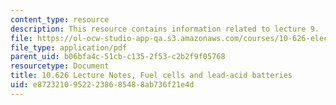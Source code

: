```yaml
---
content_type: resource
description: This resource contains information related to lecture 9.
file: https://ol-ocw-studio-app-qa.s3.amazonaws.com/courses/10-626-electrochemical-energy-systems-spring-2014/e87232109522238685488ab736f21e4d_MIT10_626S14_S11lec09.pdf
file_type: application/pdf
parent_uid: b06bfa4c-51cb-c135-2f53-c2b2f9f05768
resourcetype: Document
title: 10.626 Lecture Notes, Fuel cells and lead-acid batteries
uid: e8723210-9522-2386-8548-8ab736f21e4d
---
```


